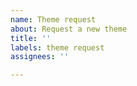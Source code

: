 ```yaml
---
name: Theme request
about: Request a new theme
title: ''
labels: theme request
assignees: ''

---
```


<!-- If you're requesting a theme for a new application, please include a link to where I can download the Linux version for testing. If you're requesting a new theme for an existing application, please include any relevant details (e.g. for VS Code themes, include a link to the marketplace theme you want to match).
